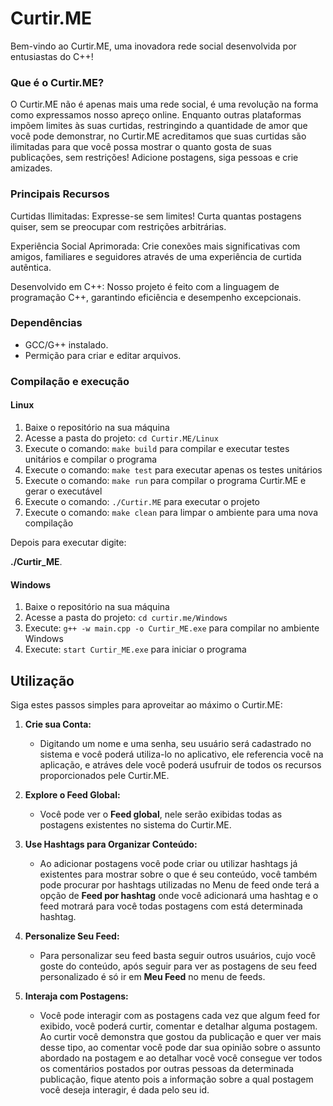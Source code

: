 # Curtir.ME
Bem-vindo ao Curtir.ME, uma inovadora rede social desenvolvida por entusiastas do C++!

### Que é o Curtir.ME?
O Curtir.ME não é apenas mais uma rede social, é uma revolução na forma como expressamos nosso apreço online. Enquanto outras plataformas impõem limites às suas curtidas, restringindo a quantidade de amor que você pode demonstrar, no Curtir.ME acreditamos que suas curtidas são ilimitadas para que você possa mostrar o quanto gosta de suas publicações, sem restrições! Adicione postagens, siga pessoas e crie amizades.

### Principais Recursos
Curtidas Ilimitadas: Expresse-se sem limites! Curta quantas postagens quiser, sem se preocupar com restrições arbitrárias.

Experiência Social Aprimorada: Crie conexões mais significativas com amigos, familiares e seguidores através de uma experiência de curtida autêntica.

Desenvolvido em C++: Nosso projeto é feito com a linguagem de programação C++, garantindo eficiência e desempenho excepcionais.

### Dependências
- GCC/G++ instalado.
- Permição para criar e editar arquivos.

### Compilação e execução

#### Linux

1. Baixe o repositório na sua máquina
2. Acesse a pasta do projeto: `cd Curtir.ME/Linux`
3. Execute o comando: `make build` para compilar e executar testes unitários e compilar o programa
4. Execute o comando: `make test` para executar apenas os testes unitários
4. Execute o comando: `make run` para compilar o programa Curtir.ME e gerar o executável
5. Execute o comando: `./Curtir.ME` para executar o projeto
6. Execute o comando: `make clean` para limpar o ambiente para uma nova compilação

  
Depois para executar digite:

**./Curtir_ME**.

#### Windows

1. Baixe o repositório na sua máquina
2. Acesse a pasta do projeto: `cd curtir.me/Windows`
3. Execute: `g++ -w main.cpp -o Curtir_ME.exe` para compilar no ambiente Windows
5. Execute: `start Curtir_ME.exe` para iniciar o programa

## Utilização

Siga estes passos simples para aproveitar ao máximo o Curtir.ME:

1. **Crie sua Conta:**
   - Digitando um nome e uma senha, seu usuário será cadastrado no sistema e você poderá utiliza-lo no aplicativo, ele referencia você na aplicação, e atráves dele você poderá usufruir de todos os recursos proporcionados pele Curtir.ME.

2. **Explore o Feed Global:**
   - Você pode ver o **Feed global**, nele serão exibidas todas as postagens existentes no sistema do Curtir.ME.

3. **Use Hashtags para Organizar Conteúdo:**
   - Ao adicionar postagens você pode criar ou utilizar hashtags já existentes para mostrar sobre o que é seu conteúdo, você também pode procurar por hashtags utilizadas no Menu de feed onde terá a opção de **Feed por hashtag** onde você adicionará uma hashtag e o feed motrará para você todas postagens com está determinada hashtag.

4. **Personalize Seu Feed:**
   - Para personalizar seu feed basta seguir outros usuários, cujo você goste do conteúdo, após seguir para ver as postagens de seu feed personalizado é só ir em **Meu Feed** no menu de feeds.

5. **Interaja com Postagens:**
   - Você pode interagir com as postagens cada vez que algum feed for exibido, você poderá curtir, comentar e detalhar alguma postagem. Ao curtir você demonstra que gostou da publicação e quer ver mais desse tipo, ao comentar você pode dar sua opinião sobre o assunto abordado na postagem e ao detalhar você você consegue ver todos os comentários postados por outras pessoas da determinada publicação, fique atento pois a informação sobre a qual postagem você deseja interagir, é dada pelo seu id.
  
